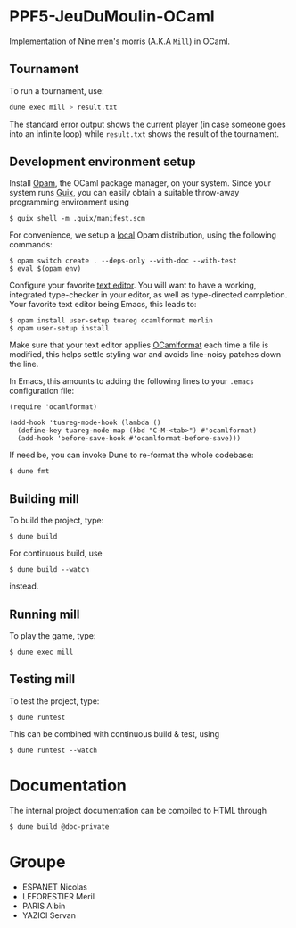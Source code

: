 # PPF5-JeuDuMoulin-OCaml

Implementation of Nine men's morris (A.K.A `Mill`) in OCaml.

## Tournament

To run a tournament, use:

```bash
dune exec mill > result.txt
```

The standard error output shows the current player (in case someone
goes into an infinite loop) while `result.txt` shows the result of the
tournament.

## Development environment setup

Install [Opam](https://opam.ocaml.org/doc/Install.html), the OCaml
package manager, on your system. Since your system runs
[Guix](https://guix.gnu.org/), you can easily obtain a suitable
throw-away programming environment using

```
$ guix shell -m .guix/manifest.scm
```

For convenience, we setup a [local](https://opam.ocaml.org/blog/opam-local-switches/) Opam distribution, using the following commands:

```
$ opam switch create . --deps-only --with-doc --with-test
$ eval $(opam env)
```

Configure your favorite [text
editor](http://dev.realworldocaml.org/install.html#editor-setup). You
will want to have a working, integrated type-checker in your editor,
as well as type-directed completion. Your favorite text editor being
Emacs, this leads to:

```
$ opam install user-setup tuareg ocamlformat merlin
$ opam user-setup install
```

Make sure that your text editor applies
[OCamlformat](https://ocaml.org/p/ocamlformat/0.22.4/doc/editor_setup.html#editor-setup)
each time a file is modified, this helps settle styling war and avoids
line-noisy patches down the line.

In Emacs, this amounts to adding the following lines to your `.emacs`
configuration file:

```elisp
(require 'ocamlformat)

(add-hook 'tuareg-mode-hook (lambda ()
  (define-key tuareg-mode-map (kbd "C-M-<tab>") #'ocamlformat)
  (add-hook 'before-save-hook #'ocamlformat-before-save)))
```

If need be, you can invoke Dune to re-format the whole codebase:

```
$ dune fmt
```

## Building mill

To build the project, type:

```
$ dune build
```

For continuous build, use

```
$ dune build --watch
```

instead.

## Running mill

To play the game, type:

```
$ dune exec mill
```

## Testing mill

To test the project, type:

```
$ dune runtest
```

This can be combined with continuous build & test, using

```
$ dune runtest --watch
```

# Documentation

The internal project documentation can be compiled to HTML through

```
$ dune build @doc-private
```

# Groupe

- ESPANET Nicolas
- LEFORESTIER Meril
- PARIS Albin
- YAZICI Servan
